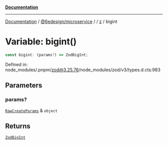 [**Documentation**](../../../../../README.md)

***

[Documentation](../../../../../README.md) / [@6edesign/microservice](../../../README.md) / [](../../../README.md) / [z](../README.md) / bigint

# Variable: bigint()

```ts
const bigint: (params?) => ZodBigInt;
```

Defined in: node\_modules/.pnpm/zod@3.25.76/node\_modules/zod/v3/types.d.cts:983

## Parameters

### params?

[`RawCreateParams`](../type-aliases/RawCreateParams.md) & `object`

## Returns

[`ZodBigInt`](../classes/ZodBigInt.md)
